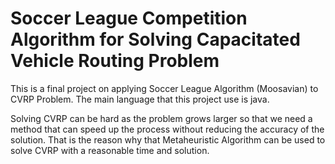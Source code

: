 # Soccer League Competition Algorithm for Solving Capacitated Vehicle Routing Problem
This is a final project on applying Soccer League Algorithm (Moosavian) to CVRP Problem.
The main language that this project use is java.

Solving CVRP can be hard as the problem grows larger so that we need a method that can speed up the process without reducing the accuracy of the solution.
That is the reason why that Metaheuristic Algorithm can be used to solve CVRP with a reasonable time and solution.
